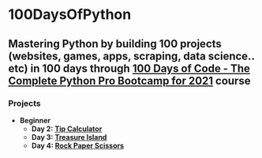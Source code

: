 # 100DaysOfPython

## Mastering Python by building 100 projects (websites, games, apps, scraping, data science.. etc) in 100 days through [100 Days of Code - The Complete Python Pro Bootcamp for 2021](https://www.udemy.com/course/100-days-of-code/) course

### Projects

* **Beginner**
  * **Day 2: [Tip Calculator]()**
  * **Day 3: [Treasure Island]()**
  * **Day 4: [Rock Paper Scissors]()**
</br>
 
<!---  

* **Advanced**

* **Professional Portfolio Project**

-->
